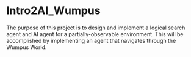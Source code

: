 # Intro2AI_Wumpus
The purpose of this project is to design and implement a logical search agent and AI agent for a partially-observable environment. This will be accomplished by implementing an agent that navigates through the Wumpus World.
